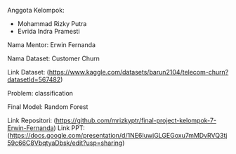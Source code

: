 Anggota Kelompok:
- Mohammad Rizky Putra
- Evrida Indra Pramesti


Nama Mentor: Erwin Fernanda

Nama Dataset: Customer Churn

Link Dataset: (https://www.kaggle.com/datasets/barun2104/telecom-churn?datasetId=567482)

Problem: classification

Final Model: Random Forest

Link Repositori: (https://github.com/mrizkyptr/final-project-kelompok-7-Erwin-Fernanda)
Link PPT: (https://docs.google.com/presentation/d/1NE6IuwjGLGEGoxu7mMDvRVQ3tj59c66C8VbqtyaDbsk/edit?usp=sharing) 
